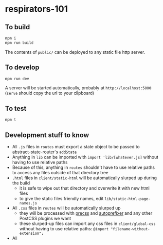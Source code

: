 # respirators-101

## To build

```sh
npm i
npm run build
```

The contents of `public/` can be deployed to any static file http server.

## To develop

```sh
npm run dev
```

A server will be started automatically, probably at `http://localhost:5000` (`serve` should copy the url to your clipboard)

## To test

```sh
npm t
```

## Development stuff to know

- All `.js` files in `routes` must export a state object to be passed to abstract-state-router's `addState`
- Anything in `lib` can be imported with `import 'lib/[whatever.js]` without having to use relative paths
- Because of this, anything in `routes` shouldn't have to use relative paths to access any files outside of that directory tree
- `.html` files in `client/static-html` will be automatically slurped up during the build
	- it is safe to wipe out that directory and overwrite it with new html files
	- to give the static files friendly names, edit `lib/static-html-page-names.js`
- All `.css` files in `routes` will be automatically slurped up
	- they will be processed with [precss](https://www.npmjs.com/package/precss) and [autoprefixer](https://www.npmjs.com/package/autoprefixer) and any other PostCSS plugins we want
	- these slurped-up files can import any css files in `client/global-css` without having to use relative paths: `@import "filename-without-extension";`
- All <style> blocks in components will be slurped up and processed like the `.css` files.  For now, this is the preferred way to style components.